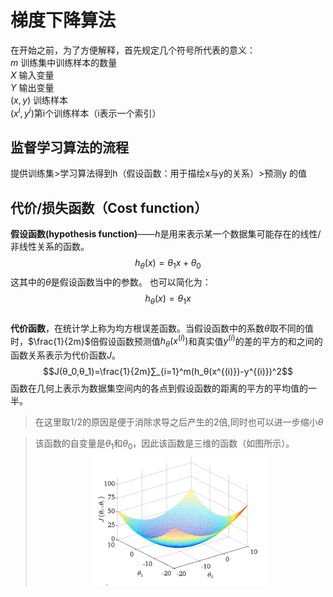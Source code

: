 <style>
img{
    width: 60%;
    padding-left: 20%;
}
</style>
# 梯度下降算法
在开始之前，为了方便解释，首先规定几个符号所代表的意义：  
$m$ 训练集中训练样本的数量  
$X$  输入变量  
$Y$  输出变量  
$(x,y)$ 训练样本  
$(x^i,y^i)$第i个训练样本（i表示一个索引）  
## 监督学习算法的流程
提供训练集>学习算法得到h（假设函数：用于描绘x与y的关系）>预测y 的值  
## 代价/损失函数（Cost function）  
**假设函数(hypothesis function)**——$h$是用来表示某一个数据集可能存在的线性/非线性关系的函数。  
$$h_θ(x)=θ_1x+θ_0$$
这其中的$θ$是假设函数当中的参数。
也可以简化为：
$$h_θ(x)=θ_1x$$  
**代价函数**，在统计学上称为均方根误差函数。当假设函数中的系数$θ$取不同的值时，$\frac{1}{2m}$倍假设函数预测值$h_θ(x^{(i)})$和真实值$y^{(i)}$的差的平方的和之间的函数关系表示为代价函数$J$。
$$J(θ_0,θ_1)=\frac{1}{2m}∑_{i=1}^m(h_θ(x^{(i)})-y^{(i)})^2$$
函数在几何上表示为数据集空间内的各点到假设函数的距离的平方的平均值的一半。  
> 在这里取1/2的原因是便于消除求导之后产生的2倍,同时也可以进一步缩小$θ$  

> 该函数的自变量是$θ_1$和$θ_0$，因此该函数是三维的函数（如图所示）。  
 ![](https://raw.githubusercontent.com/l61012345/Pic/master/img/20210131130651.png)  


